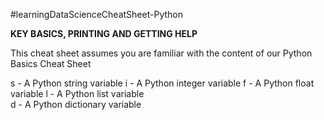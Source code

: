#learningDataScienceCheatSheet-Python

**KEY BASICS, PRINTING AND GETTING HELP**

This cheat sheet assumes you are familiar with the content of our Python Basics Cheat Sheet

s - A Python string variable
i - A Python integer variable 
f - A Python float variable
l - A Python list variable  
d - A Python dictionary variable
